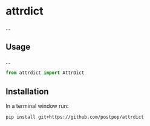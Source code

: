 # attrdict 
...

## Usage
...
```python
from attrdict import AttrDict  
```

## Installation
In a terminal window run:
```shell
pip install git+https://github.com/postpop/attrdict
```

